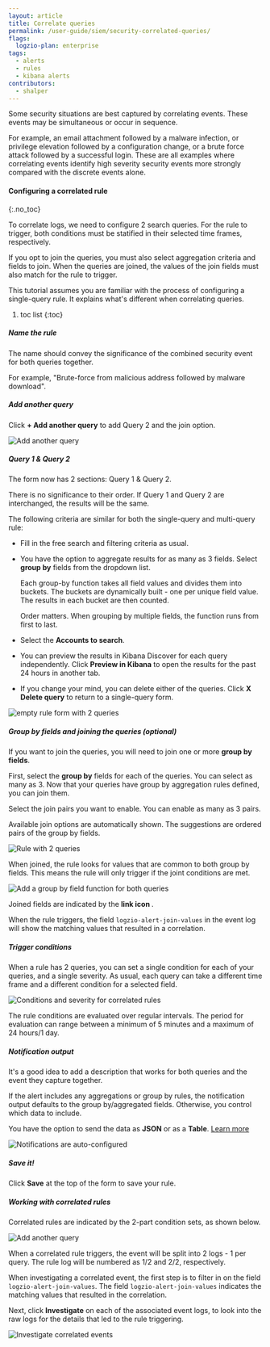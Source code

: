 ```yaml
---
layout: article
title: Correlate queries
permalink: /user-guide/siem/security-correlated-queries/
flags:
  logzio-plan: enterprise
tags:
  - alerts
  - rules
  - kibana alerts
contributors:
  - shalper
---
```


Some security situations are best captured by correlating events. These events may be simultaneous or occur in sequence.

For example, an email attachment followed by a malware infection, or privilege elevation followed by a configuration change, or a brute force attack followed by a successful login. These are all examples where correlating events identify high severity security events more strongly compared with the discrete events alone.

#### Configuring a correlated rule
{:.no_toc}

To correlate logs, we need to configure 2 search queries. For the rule to trigger, both conditions must be statified in their selected time frames, respectively.

If you opt to join the queries, you must also select aggregation criteria and fields to join. When the queries are joined, the values of the join fields must also match for the rule to trigger.

This tutorial assumes you are familiar with the process of configuring a single-query rule.
It explains what's different when correlating queries.

1. toc list
{:toc}

<div class="tasklist">

##### Name the rule

The name should convey the significance of the combined security event for both queries together.

For example, "Brute-force from malicious address followed by malware download".

##### Add another query

Click **+ Add another query** to add Query 2 and the join option.

![Add another query](https://dytvr9ot2sszz.cloudfront.net/logz-docs/correlated-alerts/add-another-query.png)

##### Query 1 & Query 2

The form now has 2 sections: Query 1 & Query 2.

There is no significance to their order. If Query 1 and Query 2 are interchanged, the results will be the same.

The following criteria are similar for both the single-query and multi-query rule:

* Fill in the free search and filtering criteria as usual.
* You have the option to aggregate results for as many as 3 fields. Select **group by** fields from the dropdown list.
    
  Each group-by function takes all field values and divides them into buckets. The buckets are dynamically built - one per unique field value. The results in each bucket are then counted.

  Order matters. When grouping by multiple fields, the function runs from first to last.
* Select the **Accounts to search**.
* You can preview the results in Kibana Discover for each query independently. Click **Preview in Kibana** to open the results for the past 24 hours in another tab.
* If you change your mind, you can delete either of the queries. Click **X Delete query** to return to a single-query form.

![empty rule form with 2 queries](https://dytvr9ot2sszz.cloudfront.net/logz-docs/correlated-alerts/query1and2.png)


##### Group by fields and joining the queries (_optional_)

If you want to join the queries, you will need to join one or more **group by fields**.

First, select the **group by** fields for each of the queries. You can select as many as 3.
Now that your queries have group by aggregation rules defined, you can join them.

Select the join pairs you want to enable. You can enable as many as 3 pairs.

Available join options are automatically shown. The suggestions are ordered pairs of the group by fields.

![Rule with 2 queries](https://dytvr9ot2sszz.cloudfront.net/logz-docs/correlated-alerts/2-queries.png)

When joined, the rule looks for values that are common to both group by fields. This means the rule will only trigger if the joint conditions are met.

![Add a group by field function for both queries](https://dytvr9ot2sszz.cloudfront.net/logz-docs/correlated-alerts/correlated-join-queries.png)

Joined fields are indicated by the **link icon <i class="fas fa-link"></i>**.

When the rule triggers, the field `logzio-alert-join-values` in the event log will show the matching values that resulted in a correlation.

##### Trigger conditions

When a rule has 2 queries, you can set a single condition for each of your queries, and a single severity.
As usual, each query can take a different time frame and a different condition for a selected field.

![Conditions and severity for correlated rules](https://dytvr9ot2sszz.cloudfront.net/logz-docs/correlated-alerts/correlated-trigger-conditions.png)

The rule conditions are evaluated over regular intervals. The period for evaluation can range between a minimum of 5 minutes and a maximum of 24 hours/1 day.

##### Notification output

It's a good idea to add a description that works for both queries and the event they capture together.

If the alert includes any aggregations or group by rules, the notification output defaults to the group by/aggregated fields. Otherwise, you control which data to include.

You have the option to send the data
as **JSON** or as a **Table**. [Learn more](/user-guide/cloud-siem/manage-security-rules.html#output-format)

![Notifications are auto-configured](https://dytvr9ot2sszz.cloudfront.net/logz-docs/correlated-alerts/correlated-output-options.png)

##### Save it!

Click **Save** at the top of the form to save your rule.

##### Working with correlated rules

Correlated rules are indicated by the 2-part condition sets, as shown below.

![Add another query](https://dytvr9ot2sszz.cloudfront.net/logz-docs/correlated-alerts/2-conditions.png)

When a correlated rule triggers, the event will be split into 2 logs - 1 per query. The rule log will be numbered as 1/2 and 2/2, respectively.

When investigating a correlated event, the first step is to filter in on the field `logzio-alert-join-values`. The field `logzio-alert-join-values` indicates the matching values that resulted in the correlation.

Next, click **Investigate** on each of the associated event logs, to look into the raw logs for the details that led to the rule triggering.

![Investigate correlated events](https://dytvr9ot2sszz.cloudfront.net/logz-docs/correlated-alerts/2-event-logs.png)

</div>
